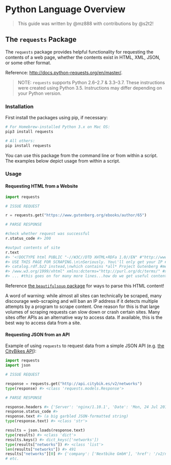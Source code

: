 # Python Language Overview

> This guide was written by @mz888 with contributions by @s2t2!

## The `requests` Package

The `requests` package provides helpful functionality for requesting the contents of a web page, whether the contents exist in HTML, XML, JSON, or some other format.

Reference: http://docs.python-requests.org/en/master/.

> NOTE: `requests` supports Python 2.6–2.7 & 3.3–3.7. These instructions were created using Python 3.5. Instructions may differ depending on your Python version.

### Installation

First install the packages using pip, if necessary:

```` sh
# For Homebrew-installed Python 3.x on Mac OS:
pip3 install requests

# All others:
pip install requests
````

You can use this package from the command line or from within a script. The examples below depict usage from within a script.

### Usage

#### Requesting HTML from a Website

```python
import requests

# ISSUE REQUEST

r = requests.get("https://www.gutenberg.org/ebooks/author/65")

# PARSE RESPONSE

#check whether request was successful
r.status_code #> 200

#output contents of site
r.text
#> '<!DOCTYPE html PUBLIC "-//W3C//DTD XHTML+RDFa 1.0//EN" #"http://www.w3.org/MarkUp/DTD/xhtml-rdfa-1.dtd">\n<!--\n\nDON\'T\
#> USE THIS PAGE FOR SCRAPING.\n\nSeriously. You\'ll only get your IP #blocked.\n\nDownload http://www.gutenberg.org/feeds/\
#> catalog.rdf.bz2 instead,\nwhich contains *all* Project Gutenberg #metadata in one RDF/XML file.\n\n--><html xmlns="http:/\
#> /www.w3.org/1999/xhtml" xmlns:dcterms="http://purl.org/dc/terms/" #xmlns:rdf="http://www.w3.org/1999/02/22-rdf-syntax-ns\
#> ... #this goes on for many more lines...how do we get useful content?
```

Reference [the `beautifulsoup` package](beautifulsoup.md) for ways to parse this HTML content!

A word of warning: while almost all sites can technically be scraped, many discourage web-scraping and will ban an IP address if it detects multiple attempts by a program to scrape content. One reason for this is that large volumes of scraping requests can slow down or crash certain sites. Many sites offer APIs as an alternative way to access data. If available, this is the best way to access data from a site.

#### Requesting JSON from an API

Example of using `requests` to request data from a simple JSON API (e.g. [the CityBikes API](https://api.citybik.es/v2/)):

```python
import requests
import json

# ISSUE REQUEST

response = requests.get("http://api.citybik.es/v2/networks")
type(response) #> <class 'requests.models.Response'>

# PARSE RESPONSE

response.headers #> {'Server': 'nginx/1.10.1', 'Date': 'Mon, 24 Jul 2017 18:05:36 GMT', 'Content-Type': 'application/json', 'Transfer-Encoding': 'chunked', 'Connection': 'keep-alive', 'Strict-Transport-Security': 'max-age=15768000', 'Access-Control-Allow-Origin': '*', 'Content-Encoding': 'gzip'}
response.status_code #>
response.text #> (a big garbled JSON-formatted string)
type(response.text) #> <class 'str'>

results = json.loads(response.text)
type(results) #> <class 'dict'>
results.keys() #> dict_keys(['networks'])
type(results["networks"]) #> <class 'list'>
len(results["networks"]) #> 491
results["networks"][0] #> {'company': ['Nextbike GmbH'], 'href': '/v2/networks/opole-bike', 'id': 'opole-bike', 'location': {'city': 'Opole', 'country': 'PL', 'latitude': 50.6645, 'longitude': 17.9276}, 'name': 'Opole Bike'}
# etc.
```
